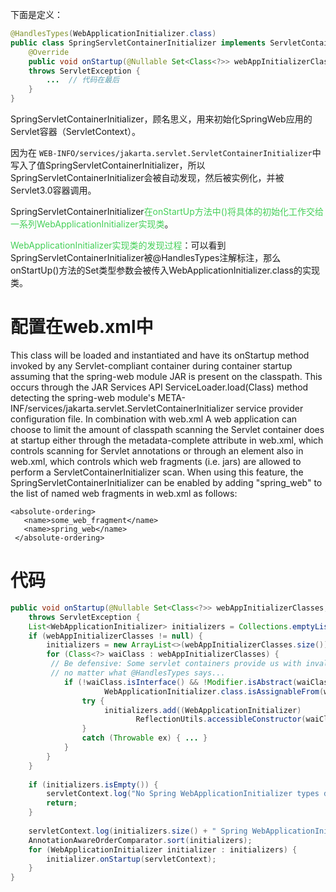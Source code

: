 下面是定义：
```java
@HandlesTypes(WebApplicationInitializer.class)  
public class SpringServletContainerInitializer implements ServletContainerInitializer {
	@Override  
	public void onStartup(@Nullable Set<Class<?>> webAppInitializerClasses, ServletContext servletContext)  
    throws ServletException {  
		...  // 代码在最后
    }
}
```

SpringServletContainerInitializer，顾名思义，用来初始化SpringWeb应用的Servlet容器（ServletContext）。

因为在 `WEB-INFO/services/jakarta.servlet.ServletContainerInitializer`中写入了值SpringServletContainerInitializer，所以SpringServletContainerInitializer会被自动发现，然后被实例化，并被Servlet3.0容器调用。

SpringServletContainerInitializer<font color=44cf57>在onStartUp方法中()将具体的初始化工作交给一系列WebApplicationInitializer实现类</font>。

<font color=44cf57>WebApplicationInitializer实现类的发现过程</font>：可以看到SpringServletContainerInitializer被@HandlesTypes注解标注，那么onStartUp()方法的Set类型参数会被传入WebApplicationInitializer.class的实现类。


# 配置在web.xml中

This class will be loaded and instantiated and have its onStartup method invoked by any Servlet-compliant container during container startup assuming that the spring-web module JAR is present on the classpath. This occurs through the JAR Services API ServiceLoader.load(Class) method detecting the spring-web module's META-INF/services/jakarta.servlet.ServletContainerInitializer service provider configuration file.
In combination with web.xml
A web application can choose to limit the amount of classpath scanning the Servlet container does at startup either through the metadata-complete attribute in web.xml, which controls scanning for Servlet annotations or through an </absolute-ordering> element also in web.xml, which controls which web fragments (i.e. jars) are allowed to perform a ServletContainerInitializer scan. When using this feature, the SpringServletContainerInitializer can be enabled by adding "spring_web" to the list of named web fragments in web.xml as follows:
  ```
 <absolute-ordering>
     <name>some_web_fragment</name>
     <name>spring_web</name>
   </absolute-ordering>
```

# 代码

```java
public void onStartup(@Nullable Set<Class<?>> webAppInitializerClasses, ServletContext servletContext)  
    throws ServletException {  
    List<WebApplicationInitializer> initializers = Collections.emptyList();  
    if (webAppInitializerClasses != null) {  
        initializers = new ArrayList<>(webAppInitializerClasses.size());  
        for (Class<?> waiClass : webAppInitializerClasses) {  
         // Be defensive: Some servlet containers provide us with invalid classes,  
         // no matter what @HandlesTypes says...        
            if (!waiClass.isInterface() && !Modifier.isAbstract(waiClass.getModifiers()) &&  
                     WebApplicationInitializer.class.isAssignableFrom(waiClass)) {  
                try {  
                     initializers.add((WebApplicationInitializer)  
                            ReflectionUtils.accessibleConstructor(waiClass).newInstance());  
                }  
                catch (Throwable ex) { ... }  
            }  
        }  
    }  
   
    if (initializers.isEmpty()) {  
        servletContext.log("No Spring WebApplicationInitializer types detected on classpath");  
        return;   
    }  
   
    servletContext.log(initializers.size() + " Spring WebApplicationInitializers detected on classpath");  
    AnnotationAwareOrderComparator.sort(initializers);  
    for (WebApplicationInitializer initializer : initializers) {  
        initializer.onStartup(servletContext);  
    } 
}
```
